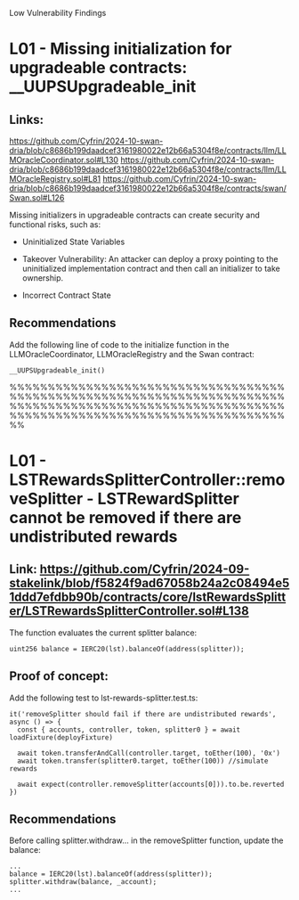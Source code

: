 
Low Vulnerability Findings



# L01 - Missing initialization for upgradeable contracts: __UUPSUpgradeable_init

## Links:

https://github.com/Cyfrin/2024-10-swan-dria/blob/c8686b199daadcef3161980022e12b66a5304f8e/contracts/llm/LLMOracleCoordinator.sol#L130
https://github.com/Cyfrin/2024-10-swan-dria/blob/c8686b199daadcef3161980022e12b66a5304f8e/contracts/llm/LLMOracleRegistry.sol#L81
https://github.com/Cyfrin/2024-10-swan-dria/blob/c8686b199daadcef3161980022e12b66a5304f8e/contracts/swan/Swan.sol#L126 


Missing initializers in upgradeable contracts can create security and functional risks, such as:

* Uninitialized State Variables

* Takeover Vulnerability: An attacker can deploy a proxy pointing to the uninitialized implementation contract and then call an initializer to take ownership. 

* Incorrect Contract State


## Recommendations

Add the following line of code to the initialize function in the LLMOracleCoordinator, LLMOracleRegistry and the Swan contract:

```
__UUPSUpgradeable_init()
```
 


%%%%%%%%%%%%%%%%%%%%%%%%%%%%%%%%%%%%%%%%%%%%%%%%%%%%%%%%%%%%%%%%%%%%%%%%%%%%%%%%%%%%%%%%%%%%%%%%%%%%%%%%%%%%%%%%%%%%%%%%%%%%%%%%%%%%%%%%%%%%%%%%%%

# L01 - LSTRewardsSplitterController::removeSplitter - LSTRewardSplitter cannot be removed if there are undistributed rewards

## Link: https://github.com/Cyfrin/2024-09-stakelink/blob/f5824f9ad67058b24a2c08494e51ddd7efdbb90b/contracts/core/lstRewardsSplitter/LSTRewardsSplitterController.sol#L138


The function evaluates the current splitter balance:

```
uint256 balance = IERC20(lst).balanceOf(address(splitter));
```


## Proof of concept:

Add the following test to lst-rewards-splitter.test.ts: 

```
it('removeSplitter should fail if there are undistributed rewards', async () => {    
  const { accounts, controller, token, splitter0 } = await loadFixture(deployFixture)

  await token.transferAndCall(controller.target, toEther(100), '0x')
  await token.transfer(splitter0.target, toEther(100)) //simulate rewards

  await expect(controller.removeSplitter(accounts[0])).to.be.reverted
})
```


## Recommendations

Before calling splitter.withdraw... in the removeSplitter function, update the balance:

```
...
balance = IERC20(lst).balanceOf(address(splitter));
splitter.withdraw(balance, _account);
...
``` 
